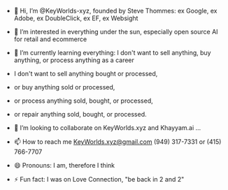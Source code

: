 - 👋 Hi, I’m @KeyWorlds-xyz, founded by Steve Thommes: ex Google, ex Adobe, ex DoubleClick, ex EF, ex Websight

- 👀 I’m interested in everything under the sun, especially open source AI for retail and ecommerce
- 🌱 I’m currently learning everything: I don't want to sell anything, buy anything, or process anything as a career
- I don't want to sell anything bought or processed,
- or buy anything sold or processed,
- or process anything sold, bought, or processed,
- or repair anything sold, bought, or processed.
- 💞️ I’m looking to collaborate on KeyWorlds.xyz and Khayyam.ai ...
- 📫 How to reach me KeyWorlds.xyz@gmail.com (949) 317-7331 or (415) 766-7707
- 😄 Pronouns: I am, therefore I think
- ⚡ Fun fact: I was on Love Connection, "be back in 2 and 2"

<!---
KeyWorlds-xyz/KeyWorlds-xyz is a ✨ special ✨ repository because its `README.md` (this file) appears on your GitHub profile.
You can click the Preview link to take a look at your changes.
--->
